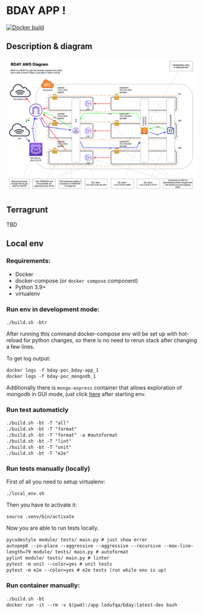 # BDAY APP !

[![Docker build](http://dockeri.co/image/lodufqa/bday)](https://hub.docker.com/r/lodufqa/bday)

## Description & diagram

![Diagram](docs/bday.png?raw=true "BDAY Diagram")


## Terragrunt

TBD

## Local env

### Requirements:

* Docker
* docker-compose (or `docker compose` component)
* Python 3.9+
* virtualenv


### Run env in development mode:

```
./build.sh -btr
```

After running this command docker-compose env will be set up with hot-reload for python changes, so there is no need to rerun stack after changing a few lines.

To get log output:

```
docker logs -f bday-poc_bday-app_1
docker logs -f bday-poc_mongodb_1
```

Additionally there is `mongo-express` container that allows exploration of mongodb in GUI mode, just click [here](http://localhost:8081/) after starting env.


### Run test automaticly

```
./build.sh -bt -T "all"
./build.sh -bt -T "format"
./build.sh -bt -T "format" -a #autoformat
./build.sh -bt -T "lint"
./build.sh -bt -T "unit"
./build.sh -bt -T "e2e"
```

### Run tests manually (locally)

First of all you need to setup virtualenv:

```
./local_env.sh
```

Then you have to activate it:

```
source .venv/bin/activate
```

Now you are able to run tests locally.

```
pycodestyle module/ tests/ main.py # just show error
autopep8 --in-place --aggressive --aggressive --recursive --max-line-length=79 module/ tests/ main.py # autoformat
pylint module/ tests/ main.py # linter
pytest -m unit --color=yes # unit tests
pytest -m e2e --color=yes # e2e tests (run while env is up)
```

### Run container manually:

```
./build.sh -bt
docker run -it --rm -v $(pwd):/app lodufqa/bday:latest-dev bash
```
